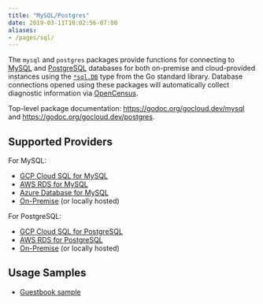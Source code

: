 ```yaml
---
title: "MySQL/Postgres"
date: 2019-03-11T10:02:56-07:00
aliases:
- /pages/sql/
---
```


The `mysql` and `postgres` packages provide functions for connecting to
[MySQL][] and [PostgreSQL][] databases for both on-premise and cloud-provided
instances using the [`*sql.DB`][] type from the Go standard library. Database
connections opened using these packages will automatically collect diagnostic
information via [OpenCensus][].

<!--more-->

Top-level package documentation: https://godoc.org/gocloud.dev/mysql and
https://godoc.org/gocloud.dev/postgres.

[`*sql.DB`]: https://godoc.org/database/sql#DB
[MySQL]: https://www.mysql.com/
[OpenCensus]: https://opencensus.io/
[PostgreSQL]: https://www.postgresql.org/

## Supported Providers

For MySQL:

* [GCP Cloud SQL for MySQL](https://godoc.org/gocloud.dev/mysql/gcpmysql)
* [AWS RDS for MySQL](https://godoc.org/gocloud.dev/mysql/awsmysql)
* [Azure Database for MySQL](https://godoc.org/gocloud.dev/mysql/azuremysql)
* [On-Premise](https://godoc.org/gocloud.dev/mysql) (or locally hosted)

For PostgreSQL:

* [GCP Cloud SQL for PostgreSQL](https://godoc.org/gocloud.dev/postgres/gcppostgres)
* [AWS RDS for PostgreSQL](https://godoc.org/gocloud.dev/postgres/awspostgres)
* [On-Premise](https://godoc.org/gocloud.dev/postgres) (or locally hosted)

## Usage Samples

* [Guestbook
  sample](https://github.com/google/go-cloud/tree/master/samples/guestbook)
